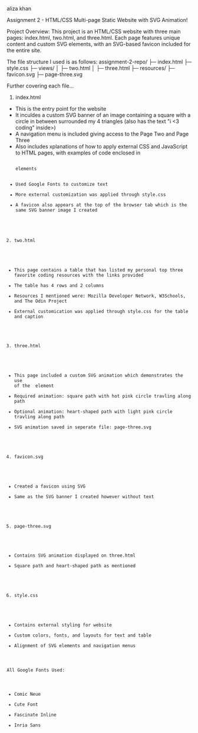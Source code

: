 aliza khan


Assignment 2 - HTML/CSS Multi-page Static Website with SVG Animation!


Project Overview:
This project is an HTML/CSS website with three main pages: index.html, two.html, and three.html. Each page features unique content and custom SVG elements, with an SVG-based favicon included for the entire site.

The file structure I used is as follows: 
assignment-2-repo/
├─ index.html
├─ style.css
├─ views/
│   ├─ two.html
│   ├─ three.html
├─ resources/
    ├─ favicon.svg
    ├─ page-three.svg


Further covering each file...

1. index.html
- This is the entry point for the website
- It inculdes a custom SVG banner of an image containing a square with a circle in between surrounded my 4 triangles (also has the text "i <3 coding" inside>)
- A navigation menu is included giving access to the Page Two and Page Three
- Also includes xplanations of how to apply external CSS and JavaScript to HTML pages, with examples of code enclosed in <pre><code> elements
- Used Google Fonts to customize text
- More external customization was applied through style.css
- A favicon also appears at the top of the browser tab which is the same SVG banner image I created

2. two.html
- This page contains a table that has listed my personal top three favorite coding resources with the links provided 
- The table has 4 rows and 2 columns
- Resources I mentioned were: Mozilla Developer Network, W3Schools, and The Odin Project
- External customication was applied through style.css for the table and caption

3. three.html
- This page included a custom SVG animation which demonstrates the use of the <animateMotion> element
- Required animation: square path with hot pink circle travling along path
- Optional animation: heart-shaped path with light pink circle travling along path
- SVG animation saved in seperate file: page-three.svg

4. favicon.svg
- Created a favicon using SVG
- Same as the SVG banner I created however without text

5. page-three.svg
- Contains SVG animation displayed on three.html
- Square path and heart-shaped path as mentioned 

6. style.css
- Contains external styling for website 
- Custom colors, fonts, and layouts for text and table
- Alignment of SVG elements and navigation menus


All Google Fonts Used:
- Comic Neue
- Cute Font
- Fascinate Inline
- Inria Sans



